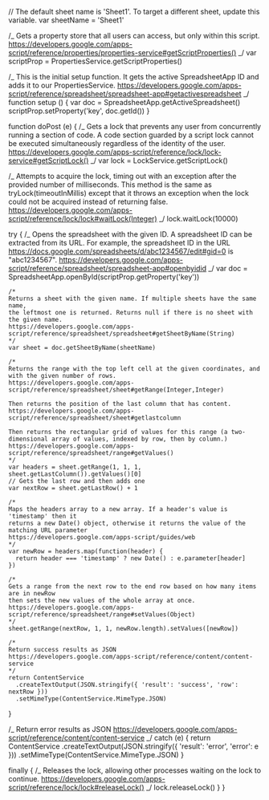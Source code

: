 // The default sheet name is 'Sheet1'. To target a different sheet, update this variable.
var sheetName = 'Sheet1'

/_
Gets a property store that all users can access, but only within this script.
https://developers.google.com/apps-script/reference/properties/properties-service#getScriptProperties()
_/
var scriptProp = PropertiesService.getScriptProperties()

/_
This is the initial setup function. It gets the active SpreadsheetApp ID and adds it to our PropertiesService.
https://developers.google.com/apps-script/reference/spreadsheet/spreadsheet-app#getactivespreadsheet
_/
function setup () {
var doc = SpreadsheetApp.getActiveSpreadsheet()
scriptProp.setProperty('key', doc.getId())
}

function doPost (e) {
/_
Gets a lock that prevents any user from concurrently running a section of code. A code section
guarded by a script lock cannot be executed simultaneously regardless of the identity of the user.
https://developers.google.com/apps-script/reference/lock/lock-service#getScriptLock()
_/
var lock = LockService.getScriptLock()

/_
Attempts to acquire the lock, timing out with an exception after the provided number of milliseconds.
This method is the same as tryLock(timeoutInMillis) except that it throws an exception when the lock
could not be acquired instead of returning false.
https://developers.google.com/apps-script/reference/lock/lock#waitLock(Integer)
_/
lock.waitLock(10000)

try {
/_
Opens the spreadsheet with the given ID. A spreadsheet ID can be extracted from its URL. For example,
the spreadsheet ID in the URL https://docs.google.com/spreadsheets/d/abc1234567/edit#gid=0 is "abc1234567".
https://developers.google.com/apps-script/reference/spreadsheet/spreadsheet-app#openbyidid
_/
var doc = SpreadsheetApp.openById(scriptProp.getProperty('key'))

    /*
    Returns a sheet with the given name. If multiple sheets have the same name,
    the leftmost one is returned. Returns null if there is no sheet with the given name.
    https://developers.google.com/apps-script/reference/spreadsheet/spreadsheet#getSheetByName(String)
    */
    var sheet = doc.getSheetByName(sheetName)

    /*
    Returns the range with the top left cell at the given coordinates, and with the given number of rows.
    https://developers.google.com/apps-script/reference/spreadsheet/sheet#getRange(Integer,Integer)

    Then returns the position of the last column that has content.
    https://developers.google.com/apps-script/reference/spreadsheet/sheet#getlastcolumn

    Then returns the rectangular grid of values for this range (a two-dimensional array of values, indexed by row, then by column.)
    https://developers.google.com/apps-script/reference/spreadsheet/range#getValues()
    */
    var headers = sheet.getRange(1, 1, 1, sheet.getLastColumn()).getValues()[0]
    // Gets the last row and then adds one
    var nextRow = sheet.getLastRow() + 1

    /*
    Maps the headers array to a new array. If a header's value is 'timestamp' then it
    returns a new Date() object, otherwise it returns the value of the matching URL parameter
    https://developers.google.com/apps-script/guides/web
    */
    var newRow = headers.map(function(header) {
      return header === 'timestamp' ? new Date() : e.parameter[header]
    })

    /*
    Gets a range from the next row to the end row based on how many items are in newRow
    then sets the new values of the whole array at once.
    https://developers.google.com/apps-script/reference/spreadsheet/range#setValues(Object)
    */
    sheet.getRange(nextRow, 1, 1, newRow.length).setValues([newRow])

    /*
    Return success results as JSON
    https://developers.google.com/apps-script/reference/content/content-service
    */
    return ContentService
      .createTextOutput(JSON.stringify({ 'result': 'success', 'row': nextRow }))
      .setMimeType(ContentService.MimeType.JSON)

}

/_
Return error results as JSON
https://developers.google.com/apps-script/reference/content/content-service
_/
catch (e) {
return ContentService
.createTextOutput(JSON.stringify({ 'result': 'error', 'error': e }))
.setMimeType(ContentService.MimeType.JSON)
}

finally {
/_
Releases the lock, allowing other processes waiting on the lock to continue.
https://developers.google.com/apps-script/reference/lock/lock#releaseLock()
_/
lock.releaseLock()
}
}

